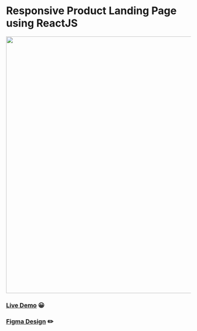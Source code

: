 # Responsive Product Landing Page using ReactJS

<img src="https://github.com/ArunGovil/product-landing-page/blob/master/demo.png" width=700>

### <a href="https://arungovil.github.io/product-landing-page/">Live Demo</a> 😀️

### <a href ="https://figma.fun/e9GJXR"/>Figma Design</a> ✏️
